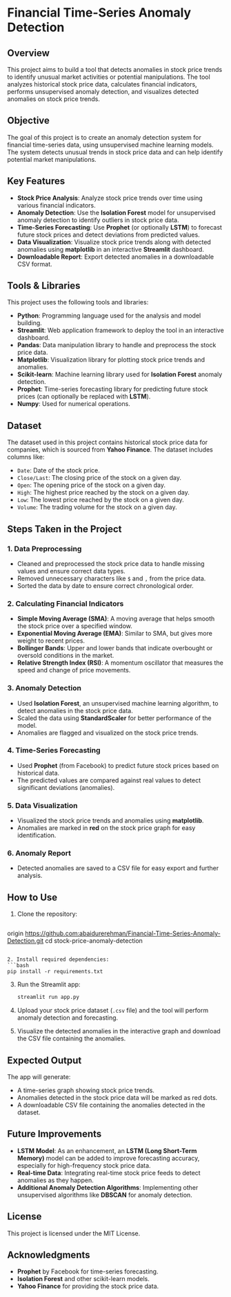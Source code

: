 # Financial Time-Series Anomaly Detection

## Overview
This project aims to build a tool that detects anomalies in stock price trends to identify unusual market activities or potential manipulations. The tool analyzes historical stock price data, calculates financial indicators, performs unsupervised anomaly detection, and visualizes detected anomalies on stock price trends.

## Objective
The goal of this project is to create an anomaly detection system for financial time-series data, using unsupervised machine learning models. The system detects unusual trends in stock price data and can help identify potential market manipulations.

## Key Features
- **Stock Price Analysis**: Analyze stock price trends over time using various financial indicators.
- **Anomaly Detection**: Use the **Isolation Forest** model for unsupervised anomaly detection to identify outliers in stock price data.
- **Time-Series Forecasting**: Use **Prophet** (or optionally **LSTM**) to forecast future stock prices and detect deviations from predicted values.
- **Data Visualization**: Visualize stock price trends along with detected anomalies using **matplotlib** in an interactive **Streamlit** dashboard.
- **Downloadable Report**: Export detected anomalies in a downloadable CSV format.

## Tools & Libraries
This project uses the following tools and libraries:
- **Python**: Programming language used for the analysis and model building.
- **Streamlit**: Web application framework to deploy the tool in an interactive dashboard.
- **Pandas**: Data manipulation library to handle and preprocess the stock price data.
- **Matplotlib**: Visualization library for plotting stock price trends and anomalies.
- **Scikit-learn**: Machine learning library used for **Isolation Forest** anomaly detection.
- **Prophet**: Time-series forecasting library for predicting future stock prices (can optionally be replaced with **LSTM**).
- **Numpy**: Used for numerical operations.

## Dataset
The dataset used in this project contains historical stock price data for companies, which is sourced from **Yahoo Finance**. The dataset includes columns like:
- `Date`: Date of the stock price.
- `Close/Last`: The closing price of the stock on a given day.
- `Open`: The opening price of the stock on a given day.
- `High`: The highest price reached by the stock on a given day.
- `Low`: The lowest price reached by the stock on a given day.
- `Volume`: The trading volume for the stock on a given day.

## Steps Taken in the Project

### 1. Data Preprocessing
- Cleaned and preprocessed the stock price data to handle missing values and ensure correct data types.
- Removed unnecessary characters like `$` and `,` from the price data.
- Sorted the data by date to ensure correct chronological order.

### 2. Calculating Financial Indicators
- **Simple Moving Average (SMA)**: A moving average that helps smooth the stock price over a specified window.
- **Exponential Moving Average (EMA)**: Similar to SMA, but gives more weight to recent prices.
- **Bollinger Bands**: Upper and lower bands that indicate overbought or oversold conditions in the market.
- **Relative Strength Index (RSI)**: A momentum oscillator that measures the speed and change of price movements.

### 3. Anomaly Detection
- Used **Isolation Forest**, an unsupervised machine learning algorithm, to detect anomalies in the stock price data.
- Scaled the data using **StandardScaler** for better performance of the model.
- Anomalies are flagged and visualized on the stock price trends.

### 4. Time-Series Forecasting
- Used **Prophet** (from Facebook) to predict future stock prices based on historical data.
- The predicted values are compared against real values to detect significant deviations (anomalies).
  
### 5. Data Visualization
- Visualized the stock price trends and anomalies using **matplotlib**.
- Anomalies are marked in **red** on the stock price graph for easy identification.

### 6. Anomaly Report
- Detected anomalies are saved to a CSV file for easy export and further analysis.

## How to Use

1. Clone the repository:
   ```bash
 origin  https://github.com:abaidurerehman/Financial-Time-Series-Anomaly-Detection.git
   cd stock-price-anomaly-detection
   ```

2. Install required dependencies:
   ```bash
   pip install -r requirements.txt
   ```

3. Run the Streamlit app:
   ```bash
   streamlit run app.py
   ```

4. Upload your stock price dataset (`.csv` file) and the tool will perform anomaly detection and forecasting.

5. Visualize the detected anomalies in the interactive graph and download the CSV file containing the anomalies.

## Expected Output
The app will generate:
- A time-series graph showing stock price trends.
- Anomalies detected in the stock price data will be marked as red dots.
- A downloadable CSV file containing the anomalies detected in the dataset.

## Future Improvements
- **LSTM Model**: As an enhancement, an **LSTM (Long Short-Term Memory)** model can be added to improve forecasting accuracy, especially for high-frequency stock price data.
- **Real-time Data**: Integrating real-time stock price feeds to detect anomalies as they happen.
- **Additional Anomaly Detection Algorithms**: Implementing other unsupervised algorithms like **DBSCAN** for anomaly detection.

## License
This project is licensed under the MIT License.

## Acknowledgments
- **Prophet** by Facebook for time-series forecasting.
- **Isolation Forest** and other scikit-learn models.
- **Yahoo Finance** for providing the stock price data.
